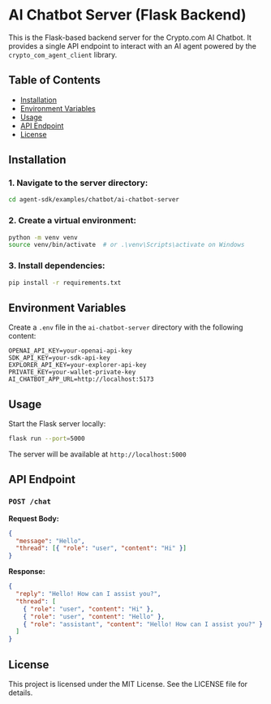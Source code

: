 # AI Chatbot Server (Flask Backend)

This is the Flask-based backend server for the Crypto.com AI Chatbot. It provides a single API endpoint to interact with an AI agent powered by the `crypto_com_agent_client` library.

## Table of Contents

- [Installation](#installation)
- [Environment Variables](#environment-variables)
- [Usage](#usage)
- [API Endpoint](#api-endpoint)
- [License](#license)

## Installation

### 1. Navigate to the server directory:

```sh
cd agent-sdk/examples/chatbot/ai-chatbot-server
```

### 2. Create a virtual environment:

```sh
python -m venv venv
source venv/bin/activate  # or .\venv\Scripts\activate on Windows
```

### 3. Install dependencies:

```sh
pip install -r requirements.txt
```

## Environment Variables

Create a `.env` file in the `ai-chatbot-server` directory with the following content:

```env
OPENAI_API_KEY=your-openai-api-key
SDK_API_KEY=your-sdk-api-key
EXPLORER_API_KEY=your-explorer-api-key
PRIVATE_KEY=your-wallet-private-key
AI_CHATBOT_APP_URL=http://localhost:5173
```

## Usage

Start the Flask server locally:

```sh
flask run --port=5000
```

The server will be available at `http://localhost:5000`

## API Endpoint

### `POST /chat`

**Request Body:**

```json
{
  "message": "Hello",
  "thread": [{ "role": "user", "content": "Hi" }]
}
```

**Response:**

```json
{
  "reply": "Hello! How can I assist you?",
  "thread": [
    { "role": "user", "content": "Hi" },
    { "role": "user", "content": "Hello" },
    { "role": "assistant", "content": "Hello! How can I assist you?" }
  ]
}
```

## License

This project is licensed under the MIT License. See the LICENSE file for details.
